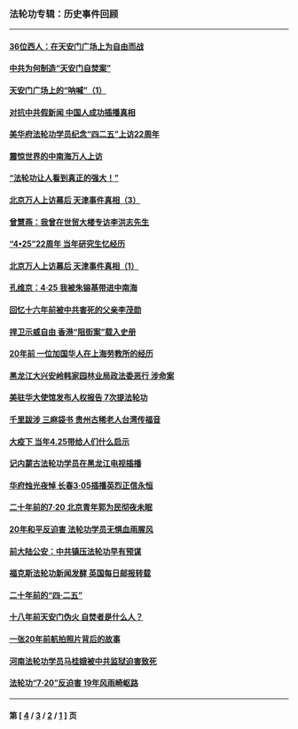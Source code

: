 ### 法轮功专辑：历史事件回顾
---
#### [36位西人：在天安门广场上为自由而战](../../pages/nf5793/n13390029.md?12020430) 
#### [中共为何制造“天安门自焚案”](../../pages/nf5793/n13183270.md?12020430) 
#### [天安门广场上的“呐喊”（1）](../../pages/nf5793/n13105277.md?12020430) 
#### [对抗中共假新闻 中国人成功插播真相](../../pages/nf5793/n12910618.md?12020430) 
#### [美华府法轮功学员纪念“四二五”上访22周年](../../pages/nf5793/n12904445.md?12020430) 
#### [震惊世界的中南海万人上访](../../pages/nf5793/n12903976.md?12020430) 
#### [“法轮功让人看到真正的强大！”](../../pages/nf5793/n12903195.md?12020430) 
#### [北京万人上访幕后 天津事件真相（3）](../../pages/nf5793/n12902807.md?12020430) 
#### [曾慧燕：我曾在世贸大楼专访李洪志先生](../../pages/nf5793/n12898729.md?12020430) 
#### [“4•25”22周年 当年研究生忆经历](../../pages/nf5793/n12894152.md?12020430) 
#### [北京万人上访幕后 天津事件真相（1）](../../pages/nf5793/n12885174.md?12020430) 
#### [孔维京：4·25 我被朱镕基带进中南海](../../pages/nf5793/n12864987.md?12020430) 
#### [回忆十六年前被中共害死的父亲李茂勋](../../pages/nf5793/n12880270.md?12020430) 
#### [捍卫示威自由 香港“阻街案”载入史册](../../pages/nf5793/n12811245.md?12020430) 
#### [20年前 一位加国华人在上海劳教所的经历](../../pages/nf5793/n12707932.md?12020430) 
#### [黑龙江大兴安岭韩家园林业局政法委恶行 涉命案](../../pages/nf5793/n12622815.md?12020430) 
#### [美驻华大使馆发布人权报告 7次提法轮功](../../pages/nf5793/n12520541.md?12020430) 
#### [千里跋涉 三麻袋书 贵州古稀老人台湾传福音](../../pages/nf5793/n12198750.md?12020430) 
#### [大疫下 当年4.25带给人们什么启示](../../pages/nf5793/n12058565.md?12020430) 
#### [记内蒙古法轮功学员在黑龙江电视插播](../../pages/nf5793/n11699194.md?12020430) 
#### [华府烛光夜悼 长春3·05插播英烈正信永恒](../../pages/nf5793/n11397432.md?12020430) 
#### [二十年前的7·20 北京青年郭为民彻夜未眠](../../pages/nf5793/n11354195.md?12020430) 
#### [20年和平反迫害 法轮功学员无惧血雨腥风](../../pages/nf5793/n11348279.md?12020430) 
#### [前大陆公安：中共镇压法轮功早有预谋](../../pages/nf5793/n11352168.md?12020430) 
#### [福克斯法轮功新闻发酵  英国每日邮报转载](../../pages/nf5793/n11285952.md?12020430) 
#### [二十年前的“四·二五”](../../pages/nf5793/n11207639.md?12020430) 
#### [十八年前天安门伪火 自焚者是什么人？](../../pages/nf5793/n10996556.md?12020430) 
#### [一张20年前航拍照片背后的故事](../../pages/nf5793/n10693797.md?12020430) 
#### [河南法轮功学员马桂娥被中共监狱迫害致死](../../pages/nf5793/n10684974.md?12020430) 
#### [法轮功“7‧20”反迫害 19年风雨崎岖路](../../pages/nf5793/n10570834.md?12020430) 

---
#### 第 [ [4](./4.md?12020430) / [3](./3.md?12020430) / [2](./2.md?12020430) / [1](./1.md?12020430) ] 页
